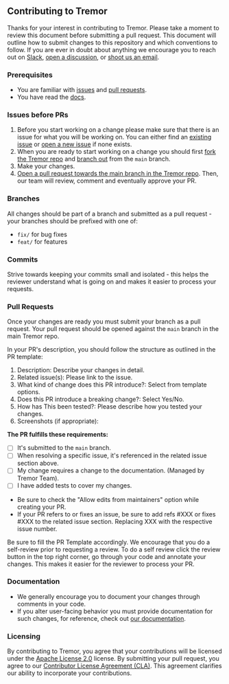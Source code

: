 ## **Contributing to Tremor**

Thanks for your interest in contributing to Tremor. Please take a moment to review this document before submitting a pull request. This document will outline how to submit changes to this repository and which conventions to follow. If you are ever in doubt about anything we encourage you to reach out on [Slack](https://join.slack.com/t/tremor-community/shared_invite/zt-1u8jqmcmq-Fdr9B6MbnO7u8FkGh~2Ylg), [open a discussion](#discussions), or [shoot us an email](mailto:hello@tremor.so).

### **Prerequisites**

- You are familiar with [issues](#issues) and [pull requests](#pulls).
- You have read the [docs](https://npm.tremor.so/docs/getting-started/installation).

### **Issues before PRs**

1. Before you start working on a change please make sure that there is an issue for what you will be working on. You can either find an [existing issue](https://github.com/tremorlabs/tremor/issues) or [open a new issue](https://github.com/tremorlabs/tremor/issues/new/choose) if none exists.
2. When you are ready to start working on a change you should first [fork the Tremor repo](https://help.github.com/en/github/getting-started-with-github/fork-a-repo) and [branch out](https://help.github.com/en/github/collaborating-with-issues-and-pull-requests/creating-and-deleting-branches-within-your-repository) from the `main` branch.
3. Make your changes.
4. [Open a pull request towards the main branch in the Tremor repo](https://help.github.com/en/github/collaborating-with-issues-and-pull-requests/creating-a-pull-request-from-a-fork). Then, our team will review, comment and eventually approve your PR.

### **Branches**

All changes should be part of a branch and submitted as a pull request - your branches should be prefixed with one of:

- `fix/` for bug fixes
- `feat/` for features

### **Commits**

Strive towards keeping your commits small and isolated - this helps the reviewer understand what is going on and makes it easier to process your requests.

### **Pull Requests**

Once your changes are ready you must submit your branch as a pull request. Your pull request should be opened against the `main` branch in the main Tremor repo.

In your PR's description, you should follow the structure as outlined in the PR template:

1. Description: Describe your changes in detail.
2. Related issue(s): Please link to the issue.
3. What kind of change does this PR introduce?: Select from template options.
4. Does this PR introduce a breaking change?: Select Yes/No.
5. How has This been tested?: Please describe how you tested your changes.
6. Screenshots (if appropriate):

**The PR fulfills these requirements:**

- [ ] It's submitted to the `main` branch.
- [ ] When resolving a specific issue, it's referenced in the related issue section above.
- [ ] My change requires a change to the documentation. (Managed by Tremor Team).
- [ ] I have added tests to cover my changes.

* Be sure to check the "Allow edits from maintainers" option while creating your PR.
* If your PR refers to or fixes an issue, be sure to add refs #XXX or fixes #XXX to the related issue section. Replacing XXX with the respective issue number.

Be sure to fill the PR Template accordingly.
We encourage that you do a self-review prior to requesting a review. To do a self review click the review button in the top right corner, go through your code and annotate your changes. This makes it easier for the reviewer to process your PR.

### **Documentation**

- We generally encourage you to document your changes through comments in your code.
- If you alter user-facing behavior you must provide documentation for such changes, for reference, check out [our documentation](<[url](https://npm.tremor.so/docs/getting-started/introduction)>).

### **Licensing**

By contributing to Tremor, you agree that your contributions will be licensed under the [Apache License 2.0](https://github.com/tremorlabs/tremor/blob/main/License) license. By submitting your pull request, you agree to our [Contributor License Agreement (CLA)](https://tremor.so/contributors). This agreement clarifies our ability to incorporate your contributions.
